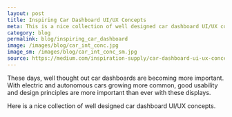 ```yaml
---
layout: post
title: Inspiring Car Dashboard UI/UX Concepts
meta: This is a nice collection of well designed car dashboard UI/UX concepts.
category: blog
permalink: blog/inspiring_car_dashboard
image: /images/blog/car_int_conc.jpg
image_sm: /images/blog/car_int_conc_sm.jpg
source: https://medium.com/inspiration-supply/car-dashboard-ui-ux-concepts-d135959d963f
---
```


These days, well thought out car dashboards are becoming more important. With electric and autonomous cars growing more common, good usability and design principles are more important than ever with these displays.

Here is a nice collection of well designed car dashboard UI/UX concepts.